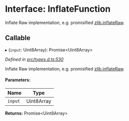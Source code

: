 # Interface: InflateFunction

Inflate Raw implementation, e.g. promisified [zlib.inflateRaw](https://nodejs.org/api/zlib.html#zlib_zlib_inflateraw_buffer_options_callback).

## Callable

▸ (`input`: Uint8Array): Promise<Uint8Array\>

*Defined in [src/types.d.ts:530](https://github.com/panva/jose/blob/v3.6.2/src/types.d.ts#L530)*

Inflate Raw implementation, e.g. promisified [zlib.inflateRaw](https://nodejs.org/api/zlib.html#zlib_zlib_inflateraw_buffer_options_callback).

#### Parameters:

Name | Type |
------ | ------ |
`input` | Uint8Array |

**Returns:** Promise<Uint8Array\>

